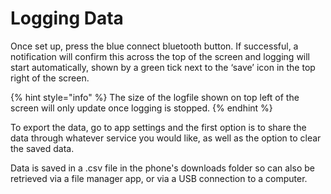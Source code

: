 # Logging Data

Once set up, press the blue connect bluetooth button. If successful, a notification will confirm this across the top of the screen and logging will start automatically, shown by a green tick next to the ‘save’ icon in the top right of the screen. 

{% hint style="info" %}
The size of the logfile shown on top left of the screen will only update once logging is stopped.
{% endhint %}

To export the data, go to app settings and the first option is to share the data through whatever service you would like, as well as the option to clear the saved data.

Data is saved in a .csv file in the phone's downloads folder so can also be retrieved via a file manager app, or via a USB connection to a computer.

